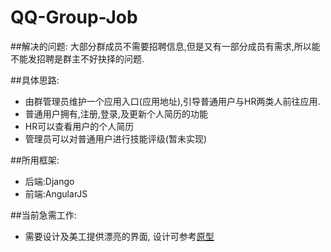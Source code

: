 # QQ-Group-Job
##解决的问题:
	大部分群成员不需要招聘信息,但是又有一部分成员有需求,所以能不能发招聘是群主不好抉择的问题.

##具体思路:
- 由群管理员维护一个应用入口(应用地址),引导普通用户与HR两类人前往应用.
- 普通用户拥有,注册,登录,及更新个人简历的功能
- HR可以查看用户的个人简历
- 管理员可以对普通用户进行技能评级(暂未实现)

##所用框架:
- 后端:Django
- 前端:AngularJS

##当前急需工作:
- 需要设计及美工提供漂亮的界面, 设计可参考[原型](https://drive.google.com/open?id=10Y1sTzfVEU-A_wRa3Bp_HGQGFi0PzNSiOnC2WMmTiC4)
